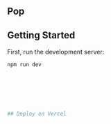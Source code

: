 ## Pop

## Getting Started

First, run the development server:

```bash
npm run dev







## Deploy on Vercel


